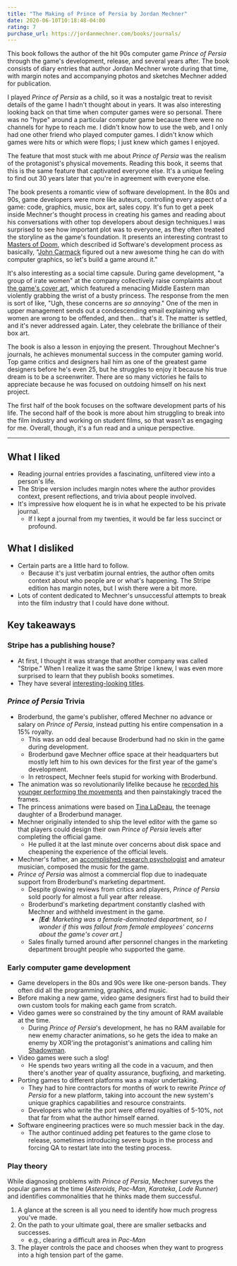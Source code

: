 ```yaml
---
title: "The Making of Prince of Persia by Jordan Mechner"
date: 2020-06-10T10:18:48-04:00
rating: 7
purchase_url: https://jordanmechner.com/books/journals/
---
```


This book follows the author of the hit 90s computer game _Prince of Persia_ through the game's development, release, and several years after. The book consists of diary entries that author Jordan Mechner wrote during that time, with margin notes and accompanying photos and sketches Mechner added for publication.

<!--more-->

I played _Prince of Persia_ as a child, so it was a nostalgic treat to revisit details of the game I hadn't thought about in years. It was also interesting looking back on that time when computer games were so personal. There was no "hype" around a particular computer game because there were no channels for hype to reach me. I didn't know how to use the web, and I only had one other friend who played computer games. I didn't know which games were hits or which were flops; I just knew which games I enjoyed.

The feature that most stuck with me about _Prince of Persia_ was the realism of the protagonist's physical movements. Reading this book, it seems that this is the same feature that captivated everyone else. It's a unique feeling to find out 30 years later that you're in agreement with everyone else.

The book presents a romantic view of software development. In the 80s and 90s, game developers were more like auteurs, controlling every aspect of a game: code, graphics, music, box art, sales copy. It's fun to get a peek inside Mechner's thought process in creating his games and reading about his conversations with other top developers about design techniques.I was surprised to see how important plot was to everyone, as they often treated the storyline as the game's foundation. It presents an interesting contrast to [Masters of Doom](https://smile.amazon.com/Masters-Doom-Created-Transformed-Culture/dp/0812972155/), which described id Software's development process as basically, "[John Carmack](https://en.wikipedia.org/wiki/John_Carmack) figured out a new awesome thing he can do with computer graphics, so let's build a game around it."

It's also interesting as a social time capsule. During game development, "a group of irate women" at the company collectively raise complaints about [the game's cover art](cover-art.jpg), which featured a menacing Middle Eastern man violently grabbing the wrist of a busty princess. The response from the men is sort of like, "Ugh, these concerns are _so annoying_." One of the men in upper management sends out a condescending email explaining why women are wrong to be offended, and then... that's it. The matter is settled, and it's never addressed again. Later, they celebrate the brilliance of their box art.

The book is also a lesson in enjoying the present. Throughout Mechner's journals, he achieves monumental success in the computer gaming world. Top game critics and designers hail him as one of the greatest game designers before he's even 25, but he struggles to enjoy it because his true dream is to be a screenwriter. There are so many victories he fails to appreciate because he was focused on outdoing himself on his next project.

The first half of the book focuses on the software development parts of his life. The second half of the book is more about him struggling to break into the film industry and working on student films, so that wasn't as engaging for me. Overall, though, it's a fun read and a unique perspective.

---

## What I liked

- Reading journal entries provides a fascinating, unfiltered view into a person's life.
- The Stripe version includes margin notes where the author provides context, present reflections, and trivia about people involved.
- It's impressive how eloquent he is in what he expected to be his private journal.
  - If I kept a journal from my twenties, it would be far less succinct or profound.

## What I disliked

- Certain parts are a little hard to follow.
  - Because it's just verbatim journal entries, the author often omits context about who people are or what's happening. The Stripe edition has margin notes, but I wish there were a bit more.
- Lots of content dedicated to Mechner's unsuccessful attempts to break into the film industry that I could have done without.

## Key takeaways

### Stripe has a publishing house?

- At first, I thought it was strange that another company was called "Stripe." When I realize it was the same Stripe I knew, I was even more surprised to learn that they publish books sometimes.
- They have several [interesting-looking titles](https://press.stripe.com/).

### _Prince of Persia_ Trivia

- Broderbund, the game's publisher, offered Mechner no advance or salary on _Prince of Persia_, instead putting his entire compensation in a 15% royalty.
  - This was an odd deal because Broderbund had no skin in the game during development.
  - Broderbund gave Mechner office space at their headquarters but mostly left him to his own devices for the first year of the game's development.
  - In retrospect, Mechner feels stupid for working with Broderbund.
- The animation was so revolutionarily lifelike because he [recorded his younger performing the movements](https://www.youtube.com/watch?v=PH0cpppGuow) and then painstakingly traced the frames.
- The princess animations were based on [Tina LaDeau](https://www.youtube.com/watch?v=0vG403uFdYc), the teenage daughter of a Broderbund manager.
- Mechner originally intended to ship the level editor with the game so that players could design their own _Prince of Persia_ levels after completing the official game.
  - He pulled it at the last minute over concerns about disk space and cheapening the experience of the official levels.
- Mechner's father, an [accomplished research psychologist](https://en.wikipedia.org/wiki/Francis_Mechner) and amateur musician, composed the music for the game.
- _Prince of Persia_ was almost a commercial flop due to inadequate support from Broderbund's marketing department.
  - Despite glowing reviews from critics and players, _Prince of Persia_ sold poorly for almost a full year after release.
  - Broderbund's marketing department constantly clashed with Mechner and withheld investment in the game.
    - _[**Ed**: Marketing was a female-dominated department, so I wonder if this was fallout from female employees' concerns about the game's cover art.]_
  - Sales finally turned around after personnel changes in the marketing department brought people who supported the game.

### Early computer game development

- Game developers in the 80s and 90s were like one-person bands. They often did all the programming, graphics, and music.
- Before making a new game, video game designers first had to build their own custom tools for making each game from scratch.
- Video games were so constrained by the tiny amount of RAM available at the time.
  - During _Prince of Persia_'s development, he has no RAM available for new enemy character animations, so he gets the idea to make an enemy by XOR'ing the protagonist's animations and calling him [Shadowman](https://princeofpersia.fandom.com/wiki/Shadowman).
- Video games were such a slog!
  - He spends two years writing all the code in a vacuum, and then there's another year of quality assurance, bugfixing, and marketing.
- Porting games to different platforms was a major undertaking.
  - They had to hire contractors for months of work to rewrite _Prince of Persia_ for a new platform, taking into account the new system's unique graphics capabilities and resource constraints.
  - Developers who write the port were offered royalties of 5-10%, not that far from what the author himself earned.
- Software engineering practices were so much messier back in the day.
  - The author continued adding pet features to the game close to release, sometimes introducing severe bugs in the process and forcing QA to restart late into the testing process.

### Play theory

While diagnosing problems with _Prince of Persia_, Mechner surveys the popular games at the time (_Asteroids_, _Pac-Man_, _Karateka_, _Lode Runner_) and identifies commonalities that he thinks made them successful.

1. A glance at the screen is all you need to identify how much progress you've made.
1. On the path to your ultimate goal, there are smaller setbacks and successes.
   - e.g., clearing a difficult area in _Pac-Man_
1. The player controls the pace and chooses when they want to progress into a high tension part of the game.

